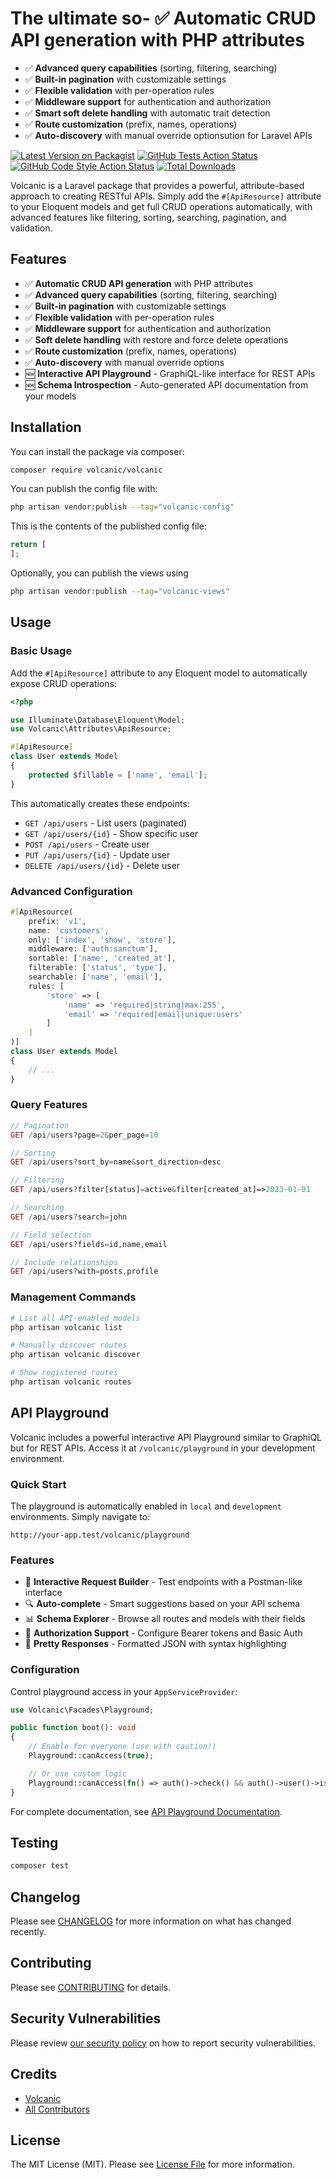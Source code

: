 # The ultimate so- ✅ **Automatic CRUD API generation** with PHP attributes

-   ✅ **Advanced query capabilities** (sorting, filtering, searching)
-   ✅ **Built-in pagination** with customizable settings
-   ✅ **Flexible validation** with per-operation rules
-   ✅ **Middleware support** for authentication and authorization
-   ✅ **Smart soft delete handling** with automatic trait detection
-   ✅ **Route customization** (prefix, names, operations)
-   ✅ **Auto-discovery** with manual override optionsution for Laravel APIs

[![Latest Version on Packagist](https://img.shields.io/packagist/v/volcanic/volcanic.svg?style=flat-square)](https://packagist.org/packages/volcanic/volcanic)
[![GitHub Tests Action Status](https://img.shields.io/github/actions/workflow/status/volcanic/volcanic/run-tests.yml?branch=main&label=tests&style=flat-square)](https://github.com/volcanic/volcanic/actions?query=workflow%3Arun-tests+branch%3Amain)
[![GitHub Code Style Action Status](https://img.shields.io/github/actions/workflow/status/volcanic/volcanic/fix-php-code-style-issues.yml?branch=main&label=code%20style&style=flat-square)](https://github.com/volcanic/volcanic/actions?query=workflow%3A"Fix+PHP+code+style+issues"+branch%3Amain)
[![Total Downloads](https://img.shields.io/packagist/dt/volcanic/volcanic.svg?style=flat-square)](https://packagist.org/packages/volcanic/volcanic)

Volcanic is a Laravel package that provides a powerful, attribute-based approach to creating RESTful APIs. Simply add the `#[ApiResource]` attribute to your Eloquent models and get full CRUD operations automatically, with advanced features like filtering, sorting, searching, pagination, and validation.

## Features

-   ✅ **Automatic CRUD API generation** with PHP attributes
-   ✅ **Advanced query capabilities** (sorting, filtering, searching)
-   ✅ **Built-in pagination** with customizable settings
-   ✅ **Flexible validation** with per-operation rules
-   ✅ **Middleware support** for authentication and authorization
-   ✅ **Soft delete handling** with restore and force delete operations
-   ✅ **Route customization** (prefix, names, operations)
-   ✅ **Auto-discovery** with manual override options
-   🆕 **Interactive API Playground** - GraphiQL-like interface for REST APIs
-   🆕 **Schema Introspection** - Auto-generated API documentation from your models

## Installation

You can install the package via composer:

```bash
composer require volcanic/volcanic
```

You can publish the config file with:

```bash
php artisan vendor:publish --tag="volcanic-config"
```

This is the contents of the published config file:

```php
return [
];
```

Optionally, you can publish the views using

```bash
php artisan vendor:publish --tag="volcanic-views"
```

## Usage

### Basic Usage

Add the `#[ApiResource]` attribute to any Eloquent model to automatically expose CRUD operations:

```php
<?php

use Illuminate\Database\Eloquent\Model;
use Volcanic\Attributes\ApiResource;

#[ApiResource]
class User extends Model
{
    protected $fillable = ['name', 'email'];
}
```

This automatically creates these endpoints:

-   `GET /api/users` - List users (paginated)
-   `GET /api/users/{id}` - Show specific user
-   `POST /api/users` - Create user
-   `PUT /api/users/{id}` - Update user
-   `DELETE /api/users/{id}` - Delete user

### Advanced Configuration

```php
#[ApiResource(
    prefix: 'v1',
    name: 'customers',
    only: ['index', 'show', 'store'],
    middleware: ['auth:sanctum'],
    sortable: ['name', 'created_at'],
    filterable: ['status', 'type'],
    searchable: ['name', 'email'],
    rules: [
        'store' => [
            'name' => 'required|string|max:255',
            'email' => 'required|email|unique:users'
        ]
    ]
)]
class User extends Model
{
    // ...
}
```

### Query Features

```php
// Pagination
GET /api/users?page=2&per_page=10

// Sorting
GET /api/users?sort_by=name&sort_direction=desc

// Filtering
GET /api/users?filter[status]=active&filter[created_at]=>2023-01-01

// Searching
GET /api/users?search=john

// Field selection
GET /api/users?fields=id,name,email

// Include relationships
GET /api/users?with=posts,profile
```

### Management Commands

```bash
# List all API-enabled models
php artisan volcanic list

# Manually discover routes
php artisan volcanic discover

# Show registered routes
php artisan volcanic routes
```

## API Playground

Volcanic includes a powerful interactive API Playground similar to GraphiQL but for REST APIs. Access it at `/volcanic/playground` in your development environment.

### Quick Start

The playground is automatically enabled in `local` and `development` environments. Simply navigate to:

```
http://your-app.test/volcanic/playground
```

### Features

-   🎯 **Interactive Request Builder** - Test endpoints with a Postman-like interface
-   🔍 **Auto-complete** - Smart suggestions based on your API schema
-   📊 **Schema Explorer** - Browse all routes and models with their fields
-   🔐 **Authorization Support** - Configure Bearer tokens and Basic Auth
-   📝 **Pretty Responses** - Formatted JSON with syntax highlighting

### Configuration

Control playground access in your `AppServiceProvider`:

```php
use Volcanic\Facades\Playground;

public function boot(): void
{
    // Enable for everyone (use with caution!)
    Playground::canAccess(true);

    // Or use custom logic
    Playground::canAccess(fn() => auth()->check() && auth()->user()->isAdmin());
}
```

For complete documentation, see [API Playground Documentation](docs/API_PLAYGROUND.md).

## Testing

```bash
composer test
```

## Changelog

Please see [CHANGELOG](CHANGELOG.md) for more information on what has changed recently.

## Contributing

Please see [CONTRIBUTING](CONTRIBUTING.md) for details.

## Security Vulnerabilities

Please review [our security policy](../../security/policy) on how to report security vulnerabilities.

## Credits

-   [Volcanic](https://github.com/volcanicphp)
-   [All Contributors](../../contributors)

## License

The MIT License (MIT). Please see [License File](LICENSE.md) for more information.
